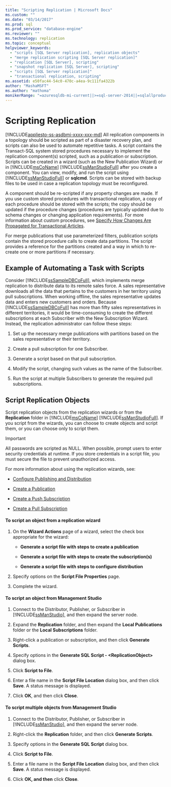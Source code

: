 ```yaml
---
title: "Scripting Replication | Microsoft Docs"
ms.custom: ""
ms.date: "03/14/2017"
ms.prod: sql
ms.prod_service: "database-engine"
ms.reviewer: ""
ms.technology: replication
ms.topic: conceptual
helpviewer_keywords: 
  - "scripts [SQL Server replication], replication objects"
  - "merge replication scripting [SQL Server replication]"
  - "replication [SQL Server], scripting"
  - "snapshot replication [SQL Server], scripting"
  - "scripts [SQL Server replication]"
  - "transactional replication, scripting"
ms.assetid: e50fac44-54c0-470c-a4ea-9c111fa4322b
author: "MashaMSFT"
ms.author: "mathoma"
monikerRange: "=azuresqldb-mi-current||>=sql-server-2014||=sqlallproducts-allversions"
---
```

# Scripting Replication
[!INCLUDE[appliesto-ss-asdbmi-xxxx-xxx-md](../../includes/appliesto-ss-asdbmi-xxxx-xxx-md.md)]
  All replication components in a topology should be scripted as part of a disaster recovery plan, and scripts can also be used to automate repetitive tasks. A script contains the Transact-SQL system stored procedures necessary to implement the replication component(s) scripted, such as a publication or subscription. Scripts can be created in a wizard (such as the New Publication Wizard) or in [!INCLUDE[msCoName](../../includes/msconame-md.md)] [!INCLUDE[ssManStudioFull](../../includes/ssmanstudiofull-md.md)] after you create a component. You can view, modify, and run the script using [!INCLUDE[ssManStudioFull](../../includes/ssmanstudiofull-md.md)] or **sqlcmd**. Scripts can be stored with backup files to be used in case a replication topology must be reconfigured.  
  
 A component should be re-scripted if any property changes are made. If you use custom stored procedures with transactional replication, a copy of each procedure should be stored with the scripts; the copy should be updated if the procedure changes (procedures are typically updated due to schema changes or changing application requirements). For more information about custom procedures, see [Specify How Changes Are Propagated for Transactional Articles](../../relational-databases/replication/transactional/transactional-articles-specify-how-changes-are-propagated.md).  
  
 For merge publications that use parameterized filters, publication scripts contain the stored procedure calls to create data partitions. The script provides a reference for the partitions created and a way in which to re-create one or more partitions if necessary.  
  
## Example of Automating a Task with Scripts  
 Consider [!INCLUDE[ssSampleDBCoFull](../../includes/sssampledbcofull-md.md)], which implements merge replication to distribute data to its remote sales force. A sales representative downloads all the data that pertains to the customers in her territory using pull subscriptions. When working offline, the sales representative updates data and enters new customers and orders. Because [!INCLUDE[ssSampleDBCoFull](../../includes/sssampledbcofull-md.md)] has more than fifty sales representatives in different territories, it would be time-consuming to create the different subscriptions at each Subscriber with the New Subscription Wizard. Instead, the replication administrator can follow these steps:  
  
1.  Set up the necessary merge publications with partitions based on the sales representative or their territory.  
  
2.  Create a pull subscription for one Subscriber.  
  
3.  Generate a script based on that pull subscription.  
  
4.  Modify the script, changing such values as the name of the Subscriber.  
  
5.  Run the script at multiple Subscribers to generate the required pull subscriptions.  
  
## Script Replication Objects  
 Script replication objects from the replication wizards or from the **Replication** folder in [!INCLUDE[msCoName](../../includes/msconame-md.md)] [!INCLUDE[ssManStudioFull](../../includes/ssmanstudiofull-md.md)]. If you script from the wizards, you can choose to create objects and script them, or you can choose only to script them.  
  
> [!IMPORTANT]  
>  All passwords are scripted as NULL. When possible, prompt users to enter security credentials at runtime. If you store credentials in a script file, you must secure the file to prevent unauthorized access.  
  
 For more information about using the replication wizards, see:  
  
-   [Configure Publishing and Distribution](../../relational-databases/replication/configure-publishing-and-distribution.md)  
  
-   [Create a Publication](../../relational-databases/replication/publish/create-a-publication.md)  
  
-   [Create a Push Subscription](../../relational-databases/replication/create-a-push-subscription.md)  
  
-   [Create a Pull Subscription](../../relational-databases/replication/create-a-pull-subscription.md)  
  
#### To script an object from a replication wizard  
  
1.  On the **Wizard Actions** page of a wizard, select the check box appropriate for the wizard:  
  
    -   **Generate a script file with steps to create a publication**  
  
    -   **Generate a script file with steps to create the subscription(s)**  
  
    -   **Generate a script file with steps to configure distribution**  
  
2.  Specify options on the **Script File Properties** page.  
  
3.  Complete the wizard.  
  
#### To script an object from Management Studio  
  
1.  Connect to the Distributor, Publisher, or Subscriber in [!INCLUDE[ssManStudio](../../includes/ssmanstudio-md.md)], and then expand the server node.  
  
2.  Expand the **Replication** folder, and then expand the **Local Publications** folder or the **Local Subscriptions** folder.  
  
3.  Right-click a publication or subscription, and then click **Generate Scripts**.  
  
4.  Specify options in the **Generate SQL Script - \<ReplicationObject>** dialog box.  
  
5.  Click **Script to File**.  
  
6.  Enter a file name in the **Script File Location** dialog box, and then click **Save**. A status message is displayed.  
  
7.  Click **OK**, and then click **Close**.  
  
#### To script multiple objects from Management Studio  
  
1.  Connect to the Distributor, Publisher, or Subscriber in [!INCLUDE[ssManStudio](../../includes/ssmanstudio-md.md)], and then expand the server node.  
  
2.  Right-click the **Replication** folder, and then click **Generate Scripts**.  
  
3.  Specify options in the **Generate SQL Script** dialog box.  
  
4.  Click **Script to File**.  
  
5.  Enter a file name in the **Script File Location** dialog box, and then click **Save**. A status message is displayed.  
  
6.  Click **OK, and then** click **Close**.  
  
  
